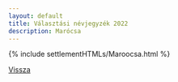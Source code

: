 ```yaml
---
layout: default
title: Választási névjegyzék 2022
description: Marócsa
---
```


{% include settlementHTMLs/Maroocsa.html %}

[Vissza](../)